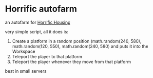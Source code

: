 # Horrific autofarm
an autofarm for [Horrific Housing](https://www.roblox.com/games/263761432/Horrific-Housing)

very simple script, all it does is:
1. Create a platform in a random position (math.random(240, 580), math.random(120, 550), math.random(240, 580) and puts it into the Workspace
2. Teleport the player to that platform
3. Teleport the player whenever they move from that platform

best in small servers
